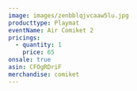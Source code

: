 ```yaml
---
image: images/zenbblqjvcaaw5lu.jpg
producttype: Playmat
eventName: Air Comiket 2
pricings:
  - quantity: 1
    price: 65
onsale: true
asin: CFOgRDriF
merchandise: comiket
---
```

